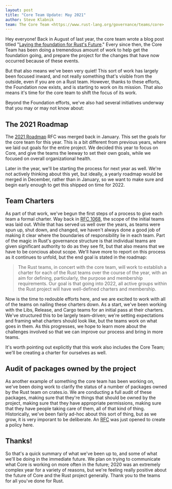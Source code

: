 ```yaml
---
layout: post
title: "Core Team Update: May 2021"
author: Steve Klabnik
team: The Core Team <https://www.rust-lang.org/governance/teams/core>
---
```


Hey everyone!  Back in August of last year, the core team wrote a blog post
titled "[Laying the foundation for Rust's Future][future]." Every since then,
the Core Team has been doing a tremendous amount of work to help get the
foundation going, and prepare the project for the changes that have now
occurred because of these events.

But that also means we've been very quiet!  This sort of work has largely
been focused inward, and not really something that's visible from the
outside, even if you are on a Rust team.  However, thanks to these efforts,
the Foundation now exists, and is starting to work on its mission.  That also
means it's time for the core team to shift the focus of its work.

Beyond the Foundation efforts, we've also had several initiatives underway
that you may or may not know about:

## The 2021 Roadmap

The [2021 Roadmap] RFC was merged back in January.  This set the goals for
the core team for this year.  This is a bit different from previous years,
where we laid out goals for the entire project.  We decided this year to
focus on Core, and give the teams the leeway to set their own goals, while we
focused on overall organizational health.

Later in the year, we'll be starting the process for next year as well. We're
not actively thinking about this yet, but ideally, a yearly roadmap would be
merged in December, rather than in January, so we want to make sure and begin
early enough to get this shipped on time for 2022.

## Team Charters

As part of that work, we've begun the first steps of a process to give each
team a formal charter.  Way back in [RFC 1068], the scope of the initial
teams was laid out.  While that has served us well over the years, as teams
were spun up, shut down, and changed, we haven't always done a good job of
making it clear where the boundaries of responsibility lie in each team.
Part of the magic in Rust's governance structure is that individual teams are
given significant authority to do as they see fit, but that also means that
we have to be concious about scope. We'll have more to report on this process
as it continues to unfold, but the end goal is stated in the roadmap:

> The Rust teams, in concert with the core team, will work to establish a
> charter for each of the Rust teams over the course of the year, with an aim
> for defining, particularly, the purpose and membership requirements.  Our
> goal is that going into 2022, all active groups within the Rust project will
> have well-defined charters and membership.

Now is the time to redouble efforts here, and we are excited to work with all
of the teams on nailing these charters down. As a start, we've been working with
the Libs, Release, and Cargo teams for an initial pass at their charters. We've
structured this to be largely team-driven; we're setting expectations and framing
what charters should look like, but the teams work on what goes in them. As this
progresses, we hope to learn more about the challenges involved so that we can
improve our process and bring in more teams.

It's worth pointing out explicitly that this work also includes the Core Team; we'll
be creating a charter for ourselves as well. 

## Audit of packages owned by the project

As another example of something the core team has been working on, we've been
doing work to clarify the status of a number of packages owned by the Rust team
on crates.io. We are conducting a full audit of these packages, making sure that
they're things that should be owned by the project, making sure that they have
appropriate permissions, making sure that they have people taking care of them,
all of that kind of thing. Historically, we've been fairly ad-hoc about this sort
of thing, but as we grow, it is very imporant to be deliberate. An
[RFC][crate-ownership-rfc] was just opened to create a policy here.

## Thanks!

So that's a quick summary of what we've been up to, and some of what we'll be
doing in the immediate future. We plan on trying to communicate what Core is working 
on more often in the future; 2020 was an extremely complex year for a variety of
reasons, but we're feeling really positive about the future of Core and the
Rust project generally. Thank you to the teams for all you've done for Rust.

[future]: https://blog.rust-lang.org/2020/08/18/laying-the-foundation-for-rusts-future.html
[2021 Roadmap]: https://github.com/rust-lang/rfcs/pull/3037
[RFC 1068]: https://github.com/rust-lang/rfcs/blob/master/text/1068-rust-governance.md
[crate-ownership-rfc]: https://github.com/rust-lang/rfcs/pull/3119
